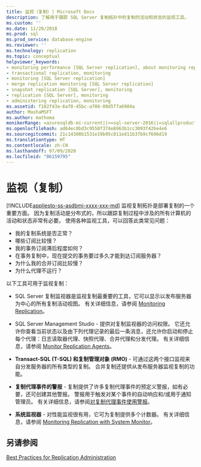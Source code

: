 ```yaml
---
title: 监视（复制）| Microsoft Docs
description: 了解用于跟踪 SQL Server 复制拓扑中的复制的活动和状态的监视工具。
ms.custom: ''
ms.date: 11/20/2018
ms.prod: sql
ms.prod_service: database-engine
ms.reviewer: ''
ms.technology: replication
ms.topic: conceptual
helpviewer_keywords:
- monitoring performance [SQL Server replication], about monitoring replication
- transactional replication, monitoring
- monitoring [SQL Server replication]
- merge replication monitoring [SQL Server replication]
- snapshot replication [SQL Server], monitoring
- replication [SQL Server], monitoring
- administering replication, monitoring
ms.assetid: f182f43a-6af8-45bc-a708-08d5f7a6984a
author: MashaMSFT
ms.author: mathoma
monikerRange: =azuresqldb-mi-current||>=sql-server-2016||=sqlallproducts-allversions
ms.openlocfilehash: ad64ec8bd3c9558f374e8963b1cc3093f42be4e6
ms.sourcegitcommit: 21c14308b1531e19b95c811ed11b37b9cf696d19
ms.translationtype: HT
ms.contentlocale: zh-CN
ms.lasthandoff: 07/09/2020
ms.locfileid: "86159795"
---
```

# <a name="monitoring-replication"></a>监视（复制）
[!INCLUDE[appliesto-ss-asdbmi-xxxx-xxx-md](../../../includes/applies-to-version/sql-asdbmi.md)]
  监视复制拓扑是部署复制的一个重要方面。 因为复制活动是分布式的，所以跟踪复制过程中涉及的所有计算机的活动和状态非常有必要。 使用各种监视工具，可以回答此类常见问题： 

-   我的复制系统是否正常？
-   哪些订阅比较慢？
-   我的事务订阅滞后程度如何？
-   在事务复制中，现在提交的事务要过多久才能到达订阅服务器？
-   为什么我的合并订阅比较慢？
-   为什么代理不运行？  
  

以下工具可用于监视复制：  
  
-   SQL Server 复制监视器是监视复制最重要的工具，它可以显示以发布服务器为中心的所有复制活动视图。 有关详细信息，请参阅 [Monitoring Replication](../../../relational-databases/replication/monitor/monitor-performance-with-replication-monitor.md)。 
-   SQL Server Management Studio - 提供对复制监视器的访问权限。 它还允许你查看当前状态以及由下列代理记录的最后一条消息，还允许你启动和停止每个代理：日志读取器代理、快照代理、合并代理和分发代理。 有关详细信息，请参阅 [Monitor Replication Agents](../../../relational-databases/replication/monitor/monitor-replication-agents.md)。  
  
-   **Transact-SQL (T-SQL) 和复制管理对象 (RMO)** - 可通过这两个接口监视来自分发服务器的所有类型的复制。 合并复制还提供从发布服务器监视复制的功能。  
  
-   **复制代理事件的警报** - 复制提供了许多复制代理事件的预定义警报，如有必要，还可创建其他警报。 警报用于触发对某个事件的自动响应和/或用于通知管理员。 有关详细信息，请参阅[对复制代理事件使用警报](../../../relational-databases/replication/agents/use-alerts-for-replication-agent-events.md)。  
  
-   **系统监视器** - 对性能监视很有用，它可为复制提供多个计数器。 有关详细信息，请参阅 [Monitoring Replication with System Monitor](../../../relational-databases/replication/monitor/monitoring-replication-with-system-monitor.md)。  
  

## <a name="see-also"></a>另请参阅  
 [Best Practices for Replication Administration](../../../relational-databases/replication/administration/best-practices-for-replication-administration.md)   

  
  
